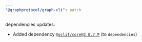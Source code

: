 ```yaml
---
"@graphprotocol/graph-cli": patch
---
```

dependencies updates:
  - Added dependency [`@oclif/core@2.0.7` ↗︎](https://www.npmjs.com/package/@oclif/core/v/2.0.7) (to `dependencies`)
